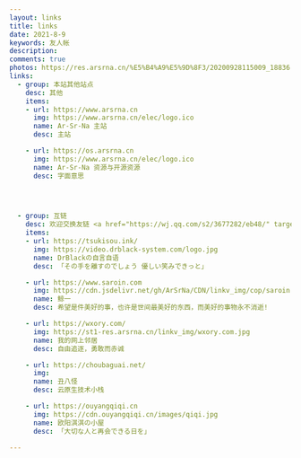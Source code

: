```yaml
---
layout: links
title: links
date: 2021-8-9
keywords: 友人帐
description: 
comments: true
photos: https://res.arsrna.cn/%E5%B4%A9%E5%9D%8F3/20200928115009_18836.jpg_optimization.png_web
links:
  - group: 本站其他站点
    desc: 其他
    items:
    - url: https://www.arsrna.cn
      img: https://www.arsrna.cn/elec/logo.ico
      name: Ar-Sr-Na 主站
      desc: 主站

    - url: https://os.arsrna.cn
      img: https://www.arsrna.cn/elec/logo.ico
      name: Ar-Sr-Na 资源与开源资源
      desc: 字面意思



  
  - group: 互链
    desc: 欢迎交换友链 <a href="https://wj.qq.com/s2/3677282/eb48/" target="_blank">点此</a>
    items:
    - url: https://tsukisou.ink/
      img: https://video.drblack-system.com/logo.jpg
      name: DrBlackの自言自语
      desc: 「その手を離すのでしょう 優しい笑みできっと」

    - url: https://www.saroin.com
      img: https://cdn.jsdelivr.net/gh/ArSrNa/CDN/linkv_img/cop/saroin.com.webp
      name: 鲸一
      desc: 希望是件美好的事，也许是世间最美好的东西，而美好的事物永不消逝!

    - url: https://wxory.com/
      img: https://st1-res.arsrna.cn/linkv_img/wxory.com.jpg
      name: 我的网上邻居
      desc: 自由追逐，勇敢而赤诚

    - url: https://choubaguai.net/
      img: 
      name: 丑八怪
      desc: 云原生技术小栈

    - url: https://ouyangqiqi.cn
      img: https://cdn.ouyangqiqi.cn/images/qiqi.jpg
      name: 欧阳淇淇の小屋
      desc: 「大切な人と再会できる日を」

---
```

